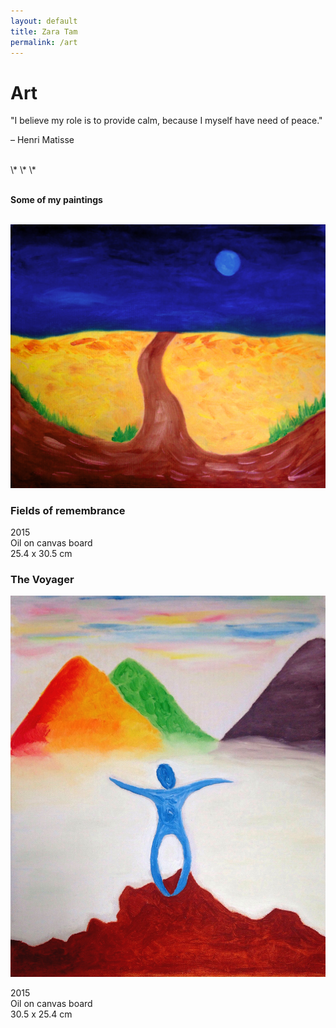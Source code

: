 ```yaml
---
layout: default
title: Zara Tam
permalink: /art
---
```

<h1><span class="underline">Art</span></h1>

"I believe my role is to provide calm, because I myself have need of peace."

– Henri Matisse

<br>
\* \* \*
<br>
<br>

<strong>Some of my paintings</strong>

<br>

<div class="image-container">
  <img src="./assets/art/fields-of-remembrance.jpg" alt="Fields of remembrance" class="responsive-image">
  <h3>Fields of remembrance</h3>
  <p>2015<br>
  Oil on canvas board<br>
  25.4 x 30.5 cm</p>
</div>

<div class="image-container">
  <h3>The Voyager</h3>
  <img src="./assets/art/the-voyager.jpg" alt="The Voyager" class="responsive-image">
  <p>2015<br>
  Oil on canvas board<br>
  30.5 x 25.4 cm</p>
</div>
